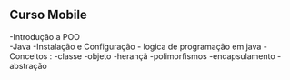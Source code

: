 ## Curso Mobile
-Introdução a POO  
  -Java 
    -Instalação e Configuração
    - logica de programação em java
         -Conceitos :
         -classe
         -objeto
         -herançã
         -polimorfismos
         -encapsulamento
         -abstração


